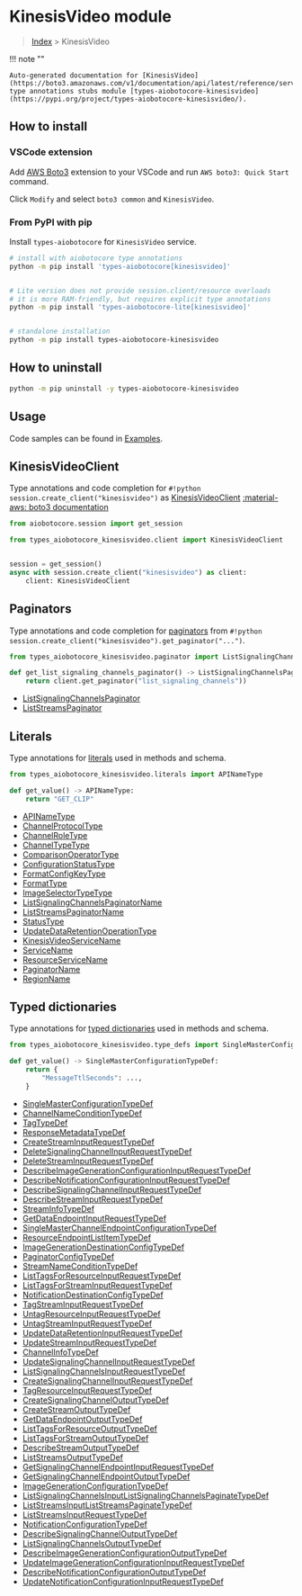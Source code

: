 # KinesisVideo module

> [Index](../README.md) > KinesisVideo


!!! note ""

    Auto-generated documentation for [KinesisVideo](https://boto3.amazonaws.com/v1/documentation/api/latest/reference/services/kinesisvideo.html#KinesisVideo)
    type annotations stubs module [types-aiobotocore-kinesisvideo](https://pypi.org/project/types-aiobotocore-kinesisvideo/).

## How to install

### VSCode extension

Add [AWS Boto3](https://marketplace.visualstudio.com/items?itemName=Boto3typed.boto3-ide)
extension to your VSCode and run `AWS boto3: Quick Start` command.

Click `Modify` and select `boto3 common` and `KinesisVideo`.

### From PyPI with pip

Install `types-aiobotocore` for `KinesisVideo` service.

```bash
# install with aiobotocore type annotations
python -m pip install 'types-aiobotocore[kinesisvideo]'


# Lite version does not provide session.client/resource overloads
# it is more RAM-friendly, but requires explicit type annotations
python -m pip install 'types-aiobotocore-lite[kinesisvideo]'


# standalone installation
python -m pip install types-aiobotocore-kinesisvideo
```



## How to uninstall

```bash
python -m pip uninstall -y types-aiobotocore-kinesisvideo
```

## Usage

Code samples can be found in [Examples](./usage.md).

## KinesisVideoClient

Type annotations and code completion for  `#!python session.create_client("kinesisvideo")` as [KinesisVideoClient](./client.md)
[:material-aws: boto3 documentation](https://boto3.amazonaws.com/v1/documentation/api/latest/reference/services/kinesisvideo.html#KinesisVideo.Client)

```python title="Usage example"
from aiobotocore.session import get_session

from types_aiobotocore_kinesisvideo.client import KinesisVideoClient


session = get_session()
async with session.create_client("kinesisvideo") as client:
    client: KinesisVideoClient
```


## Paginators

Type annotations and code completion for
[paginators](./paginators.md)
from `#!python session.create_client("kinesisvideo").get_paginator("...")`.

```python title="Usage example"
from types_aiobotocore_kinesisvideo.paginator import ListSignalingChannelsPaginator

def get_list_signaling_channels_paginator() -> ListSignalingChannelsPaginator:
    return client.get_paginator("list_signaling_channels"))
```

- [ListSignalingChannelsPaginator](./paginators.md#listsignalingchannelspaginator)
- [ListStreamsPaginator](./paginators.md#liststreamspaginator)








## Literals

Type annotations for [literals](./literals.md) used in methods and schema.

```python title="Usage example"
from types_aiobotocore_kinesisvideo.literals import APINameType

def get_value() -> APINameType:
    return "GET_CLIP"
```

- [APINameType](./literals.md#apinametype)
- [ChannelProtocolType](./literals.md#channelprotocoltype)
- [ChannelRoleType](./literals.md#channelroletype)
- [ChannelTypeType](./literals.md#channeltypetype)
- [ComparisonOperatorType](./literals.md#comparisonoperatortype)
- [ConfigurationStatusType](./literals.md#configurationstatustype)
- [FormatConfigKeyType](./literals.md#formatconfigkeytype)
- [FormatType](./literals.md#formattype)
- [ImageSelectorTypeType](./literals.md#imageselectortypetype)
- [ListSignalingChannelsPaginatorName](./literals.md#listsignalingchannelspaginatorname)
- [ListStreamsPaginatorName](./literals.md#liststreamspaginatorname)
- [StatusType](./literals.md#statustype)
- [UpdateDataRetentionOperationType](./literals.md#updatedataretentionoperationtype)
- [KinesisVideoServiceName](./literals.md#kinesisvideoservicename)
- [ServiceName](./literals.md#servicename)
- [ResourceServiceName](./literals.md#resourceservicename)
- [PaginatorName](./literals.md#paginatorname)
- [RegionName](./literals.md#regionname)




## Typed dictionaries

Type annotations for [typed dictionaries](./type_defs.md) used in methods and schema.

```python title="Usage example"
from types_aiobotocore_kinesisvideo.type_defs import SingleMasterConfigurationTypeDef

def get_value() -> SingleMasterConfigurationTypeDef:
    return {
        "MessageTtlSeconds": ...,
    }
```

- [SingleMasterConfigurationTypeDef](./type_defs.md#singlemasterconfigurationtypedef)
- [ChannelNameConditionTypeDef](./type_defs.md#channelnameconditiontypedef)
- [TagTypeDef](./type_defs.md#tagtypedef)
- [ResponseMetadataTypeDef](./type_defs.md#responsemetadatatypedef)
- [CreateStreamInputRequestTypeDef](./type_defs.md#createstreaminputrequesttypedef)
- [DeleteSignalingChannelInputRequestTypeDef](./type_defs.md#deletesignalingchannelinputrequesttypedef)
- [DeleteStreamInputRequestTypeDef](./type_defs.md#deletestreaminputrequesttypedef)
- [DescribeImageGenerationConfigurationInputRequestTypeDef](./type_defs.md#describeimagegenerationconfigurationinputrequesttypedef)
- [DescribeNotificationConfigurationInputRequestTypeDef](./type_defs.md#describenotificationconfigurationinputrequesttypedef)
- [DescribeSignalingChannelInputRequestTypeDef](./type_defs.md#describesignalingchannelinputrequesttypedef)
- [DescribeStreamInputRequestTypeDef](./type_defs.md#describestreaminputrequesttypedef)
- [StreamInfoTypeDef](./type_defs.md#streaminfotypedef)
- [GetDataEndpointInputRequestTypeDef](./type_defs.md#getdataendpointinputrequesttypedef)
- [SingleMasterChannelEndpointConfigurationTypeDef](./type_defs.md#singlemasterchannelendpointconfigurationtypedef)
- [ResourceEndpointListItemTypeDef](./type_defs.md#resourceendpointlistitemtypedef)
- [ImageGenerationDestinationConfigTypeDef](./type_defs.md#imagegenerationdestinationconfigtypedef)
- [PaginatorConfigTypeDef](./type_defs.md#paginatorconfigtypedef)
- [StreamNameConditionTypeDef](./type_defs.md#streamnameconditiontypedef)
- [ListTagsForResourceInputRequestTypeDef](./type_defs.md#listtagsforresourceinputrequesttypedef)
- [ListTagsForStreamInputRequestTypeDef](./type_defs.md#listtagsforstreaminputrequesttypedef)
- [NotificationDestinationConfigTypeDef](./type_defs.md#notificationdestinationconfigtypedef)
- [TagStreamInputRequestTypeDef](./type_defs.md#tagstreaminputrequesttypedef)
- [UntagResourceInputRequestTypeDef](./type_defs.md#untagresourceinputrequesttypedef)
- [UntagStreamInputRequestTypeDef](./type_defs.md#untagstreaminputrequesttypedef)
- [UpdateDataRetentionInputRequestTypeDef](./type_defs.md#updatedataretentioninputrequesttypedef)
- [UpdateStreamInputRequestTypeDef](./type_defs.md#updatestreaminputrequesttypedef)
- [ChannelInfoTypeDef](./type_defs.md#channelinfotypedef)
- [UpdateSignalingChannelInputRequestTypeDef](./type_defs.md#updatesignalingchannelinputrequesttypedef)
- [ListSignalingChannelsInputRequestTypeDef](./type_defs.md#listsignalingchannelsinputrequesttypedef)
- [CreateSignalingChannelInputRequestTypeDef](./type_defs.md#createsignalingchannelinputrequesttypedef)
- [TagResourceInputRequestTypeDef](./type_defs.md#tagresourceinputrequesttypedef)
- [CreateSignalingChannelOutputTypeDef](./type_defs.md#createsignalingchanneloutputtypedef)
- [CreateStreamOutputTypeDef](./type_defs.md#createstreamoutputtypedef)
- [GetDataEndpointOutputTypeDef](./type_defs.md#getdataendpointoutputtypedef)
- [ListTagsForResourceOutputTypeDef](./type_defs.md#listtagsforresourceoutputtypedef)
- [ListTagsForStreamOutputTypeDef](./type_defs.md#listtagsforstreamoutputtypedef)
- [DescribeStreamOutputTypeDef](./type_defs.md#describestreamoutputtypedef)
- [ListStreamsOutputTypeDef](./type_defs.md#liststreamsoutputtypedef)
- [GetSignalingChannelEndpointInputRequestTypeDef](./type_defs.md#getsignalingchannelendpointinputrequesttypedef)
- [GetSignalingChannelEndpointOutputTypeDef](./type_defs.md#getsignalingchannelendpointoutputtypedef)
- [ImageGenerationConfigurationTypeDef](./type_defs.md#imagegenerationconfigurationtypedef)
- [ListSignalingChannelsInputListSignalingChannelsPaginateTypeDef](./type_defs.md#listsignalingchannelsinputlistsignalingchannelspaginatetypedef)
- [ListStreamsInputListStreamsPaginateTypeDef](./type_defs.md#liststreamsinputliststreamspaginatetypedef)
- [ListStreamsInputRequestTypeDef](./type_defs.md#liststreamsinputrequesttypedef)
- [NotificationConfigurationTypeDef](./type_defs.md#notificationconfigurationtypedef)
- [DescribeSignalingChannelOutputTypeDef](./type_defs.md#describesignalingchanneloutputtypedef)
- [ListSignalingChannelsOutputTypeDef](./type_defs.md#listsignalingchannelsoutputtypedef)
- [DescribeImageGenerationConfigurationOutputTypeDef](./type_defs.md#describeimagegenerationconfigurationoutputtypedef)
- [UpdateImageGenerationConfigurationInputRequestTypeDef](./type_defs.md#updateimagegenerationconfigurationinputrequesttypedef)
- [DescribeNotificationConfigurationOutputTypeDef](./type_defs.md#describenotificationconfigurationoutputtypedef)
- [UpdateNotificationConfigurationInputRequestTypeDef](./type_defs.md#updatenotificationconfigurationinputrequesttypedef)

